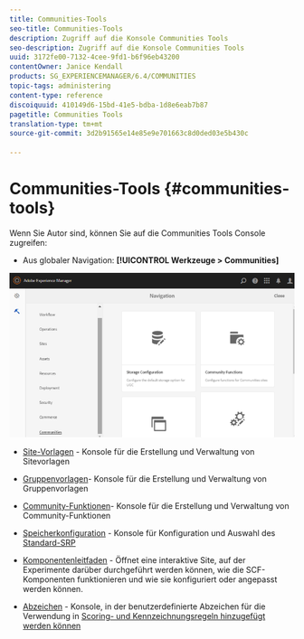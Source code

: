 ```yaml
---
title: Communities-Tools
seo-title: Communities-Tools
description: Zugriff auf die Konsole Communities Tools
seo-description: Zugriff auf die Konsole Communities Tools
uuid: 3172fe00-7132-4cee-9fd1-b6f96eb43200
contentOwner: Janice Kendall
products: SG_EXPERIENCEMANAGER/6.4/COMMUNITIES
topic-tags: administering
content-type: reference
discoiquuid: 410149d6-15bd-41e5-bdba-1d8e6eab7b87
pagetitle: Communities Tools
translation-type: tm+mt
source-git-commit: 3d2b91565e14e85e9e701663c8d0ded03e5b430c

---
```



# Communities-Tools {#communities-tools}

Wenn Sie Autor sind, können Sie auf die Communities Tools Console zugreifen:

* Aus globaler Navigation: **[!UICONTROL Werkzeuge > Communities]**

![chlimage_1-129](assets/chlimage_1-129.png)

* [Site-Vorlagen](sites.md) - Konsole für die Erstellung und Verwaltung von Sitevorlagen
* [Gruppenvorlagen](tools-groups.md)- Konsole für die Erstellung und Verwaltung von Gruppenvorlagen
* [Community-Funktionen](functions.md)- Konsole für die Erstellung und Verwaltung von Community-Funktionen
* [Speicherkonfiguration](srp-config.md) - Konsole für Konfiguration und Auswahl des [Standard-SRP](working-with-srp.md)

* [Komponentenleitfaden](components-guide.md) - Öffnet eine interaktive Site, auf der Experimente darüber durchgeführt werden können, wie die SCF-Komponenten funktionieren und wie sie konfiguriert oder angepasst werden können.
* [Abzeichen](badges.md) - Konsole, in der benutzerdefinierte Abzeichen für die Verwendung in [Scoring- und Kennzeichnungsregeln hinzugefügt werden können](implementing-scoring.md)

